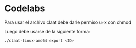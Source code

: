 # Codelabs

Para usar el archivo claat debe darle permiso u+x con chmod

Luego debe usarse de la siguiente forma:

```bash
./claat-linux-amd64 export <ID>
```